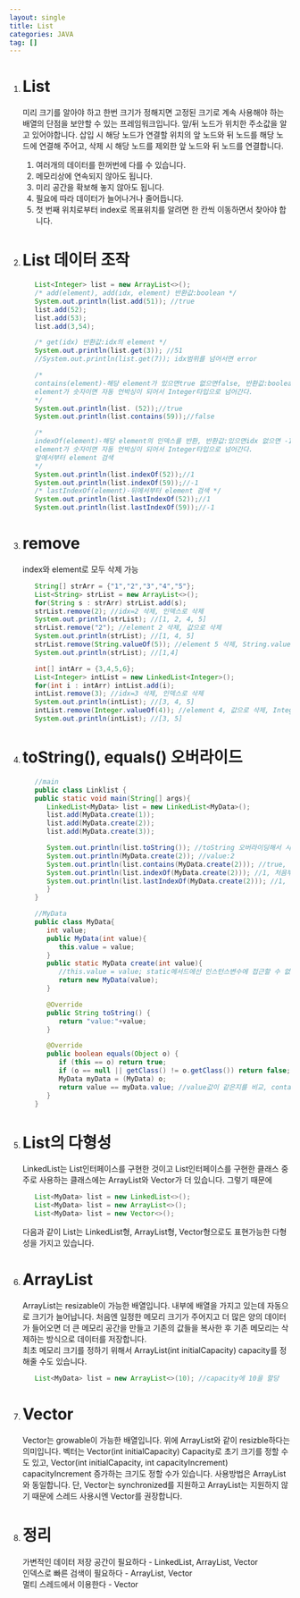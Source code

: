 ```yaml
---
layout: single
title: List
categories: JAVA
tag: []
---
```


1. # List
   미리 크기를 알아야 하고 한번 크기가 정해지면 고정된 크기로 계속 사용해야 하는 배열의 단점을 보안할 수 있는 프레임워크입니다. 앞/뒤 노드가 위치한 주소값을 알고 있어야합니다. 삽입 시 해당 노드가 연결할 위치의 앞 노드와 뒤 노드를 해당 노드에 연결해 주어고, 삭제 시 해당 노드를 제외한 앞 노드와 뒤 노드를 연결합니다.   
   
   1) 여러개의 데이터를 한꺼번에 다를 수 있습니다.   
   2) 메모리상에 연속되지 않아도 됩니다.   
   3) 미리 공간을 확보해 놓지 않아도 됩니다.   
   4) 필요에 따라 데이터가 늘어나거나 줄어듭니다.   
   5) 첫 번째 위치로부터 index로 목표위치를 알려면 한 칸씩 이동하면서 찾아야 합니다.   

1. # List 데이터 조작
   ```java
      List<Integer> list = new ArrayList<>();
      /* add(element), add(idx, element) 반환값:boolean */
      System.out.println(list.add(51)); //true
      list.add(52);
      list.add(53); 
      list.add(3,54);

      /* get(idx) 반환값:idx의 element */
      System.out.println(list.get(3)); //51
      //System.out.println(list.get(7)); idx범위를 넘어서면 error

      /* 
      contains(element)-해당 element가 있으면true 없으면false, 반환값:boolean 
      element가 숫자이면 자동 언박싱이 되어서 Integer타입으로 넘어간다.
      */
      System.out.println(list. (52));//true
      System.out.println(list.contains(59));//false

      /* 
      indexOf(element)-해당 element의 인덱스를 반환, 반환값:있으면idx 없으면 -1, 
      element가 숫자이면 자동 언박싱이 되어서 Integer타입으로 넘어간다.
      앞에서부터 element 검색
      */
      System.out.println(list.indexOf(52));//1
      System.out.println(list.indexOf(59));//-1
      /* lastIndexOf(element)-뒤에서부터 element 검색 */
      System.out.println(list.lastIndexOf(52));//1
      System.out.println(list.lastIndexOf(59));//-1
   ```   

1. # remove
   index와 element로 모두 삭제 가능
   ```java
      String[] strArr = {"1","2","3","4","5"};
      List<String> strList = new ArrayList<>();
      for(String s : strArr) strList.add(s);
      strList.remove(2); //idx=2 삭제, 인덱스로 삭제
      System.out.println(strList); //[1, 2, 4, 5]
      strList.remove("2"); //element 2 삭제, 값으로 삭제
      System.out.println(strList); //[1, 4, 5]
      strList.remove(String.valueOf(5)); //element 5 삭제, String.valueOf(값):값을 String으로 변환
      System.out.println(strList); //[1,4]

      int[] intArr = {3,4,5,6};
      List<Integer> intList = new LinkedList<Integer>();
      for(int i : intArr) intList.add(i);
      intList.remove(3); //idx=3 삭제, 인덱스로 삭제
      System.out.println(intList); //[3, 4, 5]
      intList.remove(Integer.valueOf(4)); //element 4, 값으로 삭제, Integer.valueOf(값):값을 Integer로 변환
      System.out.println(intList); //[3, 5]
   ```   

1. # toString(), equals() 오버라이드
   ```java
      //main
      public class Linklist {
      public static void main(String[] args){
         LinkedList<MyData> list = new LinkedList<MyData>();
         list.add(MyData.create(1));
         list.add(MyData.create(2));
         list.add(MyData.create(3));

         System.out.println(list.toString()); //toString 오버라이딩해서 사용
         System.out.println(MyData.create(2)); //value:2
         System.out.println(list.contains(MyData.create(2))); //true, equals()메서드 오버라이딩 이용, 오버라이딩을 해서 객체가 아니라 value로 비교
         System.out.println(list.indexOf(MyData.create(2))); //1, 처음부터 index를 검색, indexOf도 contains와 마찬가지로 equals()메서드 이용해서 인덱스를 찾음
         System.out.println(list.lastIndexOf(MyData.create(2))); //1, 끝에서부터 index를 검색, contains와 마찬가지로 equals()메서드 이용해서 인덱스를 찾음
         }
      }

      //MyData
      public class MyData{
         int value;
         public MyData(int value){
            this.value = value;
         }
         public static MyData create(int value){
            //this.value = value; static메서드에선 인스턴스변수에 접근할 수 없다.
            return new MyData(value);
         }

         @Override
         public String toString() {
            return "value:"+value;
         }

         @Override
         public boolean equals(Object o) {
            if (this == o) return true;
            if (o == null || getClass() != o.getClass()) return false;
            MyData myData = (MyData) o;
            return value == myData.value; //value값이 같은지를 비교, contains메서드에서 사용
         }
      }
   ```   

1. # List의 다형성  
   LinkedList는 List<E>인터페이스를 구현한 것이고 List<E>인터페이스를 구현한 클래스 중 주로 사용하는 클래스에는 ArrayList와 Vector가 더 있습니다.
   그렇기 때문에 
   ```java
      List<MyData> list = new LinkedList<>();
      List<MyData> list = new ArrayList<>();
      List<MyData> list = new Vector<>();
   ```
   다음과 같이 List는 LinkedList형, ArrayList형, Vector형으로도 표현가능한 다형성을 가지고 있습니다.   

1. # ArrayList
   ArrayList는 resizable이 가능한 배열입니다. 내부에 배열을 가지고 있는데 자동으로 크기가 늘어납니다. 처음엔 일정한 메모리 크기가 주어지고 더 많은 양의 데이터가 들어오면 더 큰 메모리 공간을 만들고 기존의 값들을 복사한 후 기존 메모리는 삭제하는 방식으로 데이터를 저장합니다.   
   최초 메모리 크기를 정하기 위해서 ArrayList(int initialCapacity) capacity를 정해줄 수도 있습니다.   
   ```java
      List<MyData> list = new ArrayList<>(10); //capacity에 10을 할당
   ```   
   
1. # Vector
   Vector는 growable이 가능한 배열입니다. 위에 ArrayList와 같이 resizble하다는 의미입니다. 벡터는
   Vector(int initialCapacity) Capacity로 초기 크기를 정할 수도 있고, Vector(int initialCapacity, int capacityIncrement) capacityIncrement 증가하는 크기도 정할 수가 있습니다. 사용방법은 ArrayList와 동일합니다. 단, Vector는 synchronized를 지원하고 ArrayList는 지원하지 않기 때문에 스레드 사용시엔 Vector를 권장합니다.   

1. # 정리   
   가변적인 데이터 저장 공간이 필요하다 - LinkedList, ArrayList, Vector   
   인덱스로 빠른 검색이 필요하다 - ArrayList, Vector   
   멀티 스레드에서 이용한다 - Vector   